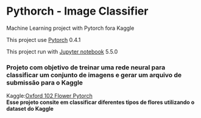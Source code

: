 # Pythorch - Image Classifier
Machine Learning project with Pytorch fora Kaggle

<p> This project use <a href="https://pytorch.org">Pytorch</a> 0.4.1 </p>
<p> This project run with <a href="https://jupyter.org/">Jupyter notebook</a> 5.5.0 </p>


<p><h3>Projeto com objetivo de treinar uma rede neural para classificar um conjunto de  imagens e gerar um arquivo de submissão para o Kaggle</h3></p>
Kaggle:<a href="https://www.kaggle.com/c/oxford-102-flower-pytorch/data">Oxford 102 Flower Pytorch</a>
<br>
<b>Esse projeto consite em classificar diferentes tipos de flores utilizando o dataset do Kaggle</b>

